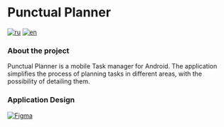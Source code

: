 # Punctual Planner

[![ru](https://img.shields.io/badge/language-ru-blue.svg)](https://github.com/zheniaregbl/PunctualPlanner/blob/main/README.md)
[![en](https://img.shields.io/badge/language-en-red.svg)](https://github.com/zheniaregbl/PunctualPlanner/blob/main/README.en.md)

### About the project
Punctual Planner is a mobile Task manager for Android. The application simplifies the process of planning tasks in different areas, with the possibility of detailing them.

### Application Design
[![Figma](https://img.shields.io/badge/figma-%23F24E1E.svg?style=for-the-badge&logo=figma&logoColor=white)](https://www.figma.com/design/8VRqBPVz69CCs3dsrirKrm/Punctual-Planner?node-id=0-1&t=R1KqtrrU2SLbE7SY-0)

